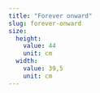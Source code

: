 ```yaml
---
title: "Forever onward"
slug: forever-onward
size:
  height:
    value: 44
    unit: cm
  width:
    value: 39,5
    unit: cm
---
```

